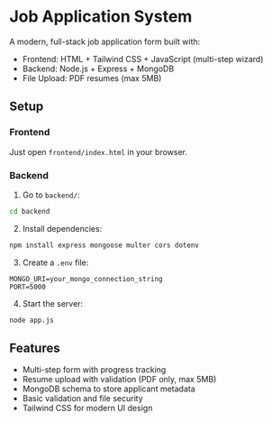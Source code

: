# Job Application System

A modern, full-stack job application form built with:

- Frontend: HTML + Tailwind CSS + JavaScript (multi-step wizard)
- Backend: Node.js + Express + MongoDB
- File Upload: PDF resumes (max 5MB)

## Setup

### Frontend

Just open `frontend/index.html` in your browser.

### Backend

1. Go to `backend/`:
```bash
cd backend
```

2. Install dependencies:
```bash
npm install express mongoose multer cors dotenv
```

3. Create a `.env` file:
```
MONGO_URI=your_mongo_connection_string
PORT=5000
```

4. Start the server:
```bash
node app.js
```

## Features

- Multi-step form with progress tracking
- Resume upload with validation (PDF only, max 5MB)
- MongoDB schema to store applicant metadata
- Basic validation and file security
- Tailwind CSS for modern UI design
